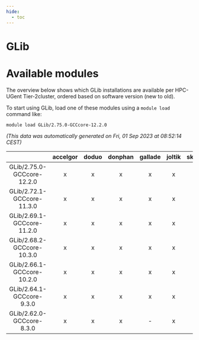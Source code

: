 ```yaml
---
hide:
  - toc
---
```


GLib
====

# Available modules


The overview below shows which GLib installations are available per HPC-UGent Tier-2cluster, ordered based on software version (new to old).

To start using GLib, load one of these modules using a `module load` command like:

```shell
module load GLib/2.75.0-GCCcore-12.2.0
```

*(This data was automatically generated on Fri, 01 Sep 2023 at 08:52:14 CEST)*  

| |accelgor|doduo|donphan|gallade|joltik|skitty|swalot|victini|
| :---: | :---: | :---: | :---: | :---: | :---: | :---: | :---: | :---: |
|GLib/2.75.0-GCCcore-12.2.0|x|x|x|x|x|x|x|x|
|GLib/2.72.1-GCCcore-11.3.0|x|x|x|x|x|x|x|x|
|GLib/2.69.1-GCCcore-11.2.0|x|x|x|x|x|x|x|x|
|GLib/2.68.2-GCCcore-10.3.0|x|x|x|x|x|x|x|x|
|GLib/2.66.1-GCCcore-10.2.0|x|x|x|x|x|x|x|x|
|GLib/2.64.1-GCCcore-9.3.0|x|x|x|x|x|x|x|x|
|GLib/2.62.0-GCCcore-8.3.0|x|x|x|-|x|x|x|x|

